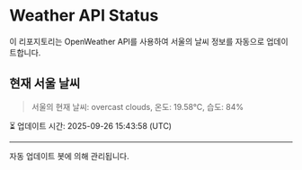 
# Weather API Status

이 리포지토리는 OpenWeather API를 사용하여 서울의 날씨 정보를 자동으로 업데이트합니다.

## 현재 서울 날씨
> 서울의 현재 날씨: overcast clouds, 온도: 19.58°C, 습도: 84%

⏳ 업데이트 시간: 2025-09-26 15:43:58 (UTC)

---
자동 업데이트 봇에 의해 관리됩니다.
